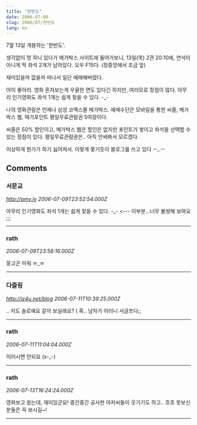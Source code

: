```yaml
---
title: "한반도"
date: 2006-07-09
slug: 2006/07/한반도
lang: ko
---
```


7월 13일 개봉하는 '한반도'.

생각없이 멍 하니 있다가 메가박스 사이트에 들어가보니,
13일(목) 2관 20:10에, 연석이 아니게 딱 좌석 2개가 남아있다.
오우 F15다. (정중앙에서 조금 앞) 

재미있을까 없을까 떠나서 일단 예매해버렸다.

아이 좋아라. 
영화 혼자보는게 우울한 면도 있다긴 하지만, 여러모로 장점이 많다. 
아무리 인기영화도 좌석 1개는 쉽게 찾을 수 있다. -_-

나의 영화관람은 언제나 삼성 코엑스몰 메가박스.
예매수단은 모바일을 통한 씨즐, 메가박스 웹, 메가포인트 평일무료관람권 5여장이다.

씨즐은 50% 할인이고, 메가박스 웹은 할인은 없지만 포인트가 쌓이고 좌석을 선택할 수 있는 장점이 있다. 평일무료관람권은.. 아직 안써봐서 모르겠다.

이상하게 뭔가가 하기 싫어져서. 이렇게 쫓기듯이 블로그를 쓰고 있다 ㅡ,.ㅡ

## Comments

### 서문교
*http://pmy.lv*
*2006-07-09T23:52:54.000Z*

아무리 인기영화도 좌석 1개는 쉽게 찾을 수 있다. -_- <--- 이부분...너무 불쌍해 보여요 ;;;

---

### rath
*2006-07-09T23:58:16.000Z*

뭉고군 미워 ㅠ_ㅠ

---

### 다즐링
*http://iz4u.net/blog*
*2006-07-11T10:39:25.000Z*

.. 저도 솔로예요 같이 보실래요? ( 흑.. 남자가 이러니 서글프다;;

---

### rath
*2006-07-11T11:04:04.000Z*

이러시면 안되요 (s-_-)

---

### rath
*2006-07-13T16:24:24.000Z*

영화보고 왔는데, 재미있군요! 중간중간 공사판 아저씨들이 웃기기도 하고.. 흐흐 못보신분들은 꼭 보시길~!

---

